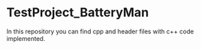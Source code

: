 # TestProject_BatteryMan
 
In this repository you can find cpp and header files with c++ code implemented. 
